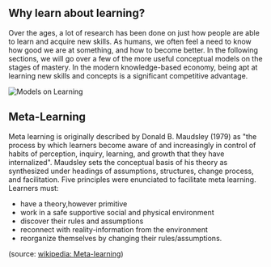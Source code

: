 ## Why learn about learning?

Over the ages, a lot of research has been done on just how people are able to learn and acquire new skills. As humans, we often feel a need
to know how good we are at something, and how to become better. In the following sections, we will go over a few of the more useful
conceptual models on the stages of mastery.
In the modern knowledge-based economy, being apt at learning new skills and concepts is a significant competitive advantage.

![Models on Learning](./learning_models.jpg)

## Meta-Learning

Meta learning is originally described by Donald B. Maudsley (1979) as "the process by which learners become aware of and increasingly in
control of habits of perception, inquiry, learning, and growth that they have internalized". Maudsley sets the conceptual basis of his
theory as synthesized under headings of assumptions, structures, change process, and facilitation. Five principles were enunciated to
facilitate meta learning. Learners must:

- have a theory,however primitive
- work in a safe supportive social and physical environment
- discover their rules and assumptions
- reconnect with reality-information from the environment
- reorganize themselves by changing their rules/assumptions.

(source: [wikipedia: Meta-learning](https://en.wikipedia.org/wiki/Meta_learning))
